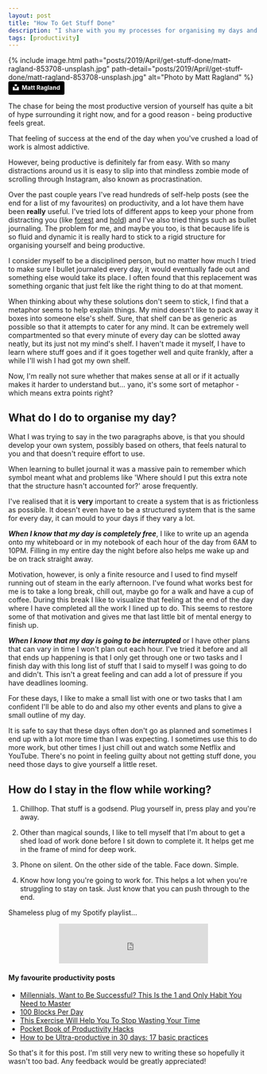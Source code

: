 ```yaml
---
layout: post
title: "How To Get Stuff Done"
description: "I share with you my processes for organising my days and how I stay productive"
tags: [productivity]
---
```


{% include image.html path="posts/2019/April/get-stuff-done/matt-ragland-853708-unsplash.jpg" path-detail="posts/2019/April/get-stuff-done/matt-ragland-853708-unsplash.jpg" alt="Photo by Matt Ragland" %}
<a style="background-color:black;color:white;text-decoration:none;padding:4px 6px;font-family:-apple-system, BlinkMacSystemFont, &quot;San Francisco&quot;, &quot;Helvetica Neue&quot;, Helvetica, Ubuntu, Roboto, Noto, &quot;Segoe UI&quot;, Arial, sans-serif;font-size:12px;font-weight:bold;line-height:1.2;display:inline-block;border-radius:3px" href="https://unsplash.com/@mattragland?utm_medium=referral&amp;utm_campaign=photographer-credit&amp;utm_content=creditBadge" target="_blank" rel="noopener noreferrer" title="Download free do whatever you want high-resolution photos from Matt Ragland"><span style="display:inline-block;padding:2px 3px"><svg xmlns="http://www.w3.org/2000/svg" style="height:12px;width:auto;position:relative;vertical-align:middle;top:-2px;fill:white" viewBox="0 0 32 32"><title>unsplash-logo</title><path d="M10 9V0h12v9H10zm12 5h10v18H0V14h10v9h12v-9z"></path></svg></span><span style="display:inline-block;padding:2px 3px">Matt Ragland</span></a>

The chase for being the most productive version of yourself has quite a bit of hype surrounding it right now, and for a good reason - being productive feels great.

That feeling of success at the end of the day when you've crushed a load of work is almost addictive.

However, being productive is definitely far from easy. With so many distractions around us it is easy to slip into that mindless zombie mode of scrolling through Instagram, also known as procrastination.

Over the past couple years I've read hundreds of self-help posts (see the end for a list of my favourites) on productivity, and a lot have them have been __really__ useful. I've tried lots of different apps to keep your phone from distracting you (like <a href="https://www.forestapp.cc/" target="_blank">forest</a> and <a href="https://www.hold.app/" target="_blank">hold</a>) and I've also tried things such as bullet journaling. The problem for me, and maybe you too, is that because life is so fluid and dynamic it is really hard to stick to a rigid structure for organising yourself and being productive.

I consider myself to be a disciplined person, but no matter how much I tried to make sure I bullet journaled every day, it would eventually fade out and something else would take its place. I often found that this replacement was something organic that just felt like the right thing to do at that moment.

When thinking about why these solutions don't seem to stick, I find that a metaphor seems to help explain things. My mind doesn't like to pack away it boxes into someone else's shelf. Sure, that shelf can be as generic as possible so that it attempts to cater for any mind. It can be extremely well compartmented so that every minute of every day can be slotted away neatly, but its just not my mind's shelf. I haven't made it myself, I have to learn where stuff goes and if it goes together well and quite frankly, after a while I'll wish I had got my own shelf.

Now, I'm really not sure whether that makes sense at all or if it actually makes it harder to understand but... yano, it's some sort of metaphor - which means extra points right?

## What do I do to organise my day?
What I was trying to say in the two paragraphs above, is that you should develop your own system, possibly based on others, that feels natural to you and that doesn't require effort to use.

When learning to bullet journal it was a massive pain to remember which symbol meant what and problems like 'Where should I put this extra note that the structure hasn't accounted for?' arose frequently.

I've realised that it is __very__ important to create a system that is as frictionless as possible. It doesn't even have to be a structured system that is the same for every day, it can mould to your days if they vary a lot.

**_When I know that my day is completely free_**, I like to write up an agenda onto my whiteboard or in my notebook of each hour of the day from 6AM to 10PM. Filling in my entire day the night before also helps me wake up and be on track straight away.

Motivation, however, is only a finite resource and I used to find myself running out of steam in the early afternoon. I've found what works best for me is to take a long break, chill out, maybe go for a walk and have a cup of coffee. During this break I like to visualize that feeling at the end of the day where I have completed all the work I lined up to do. This seems to restore some of that motivation and gives me that last little bit of mental energy to finish up.

**_When I know that my day is going to be interrupted_** or I have other plans that can vary in time I won't plan out each hour. I've tried it before and all that ends up happening is that I only get through one or two tasks and I finish day with this long list of stuff that I said to myself I was going to do and didn't. This isn't a great feeling and can add a lot of pressure if you have deadlines looming.

For these days, I like to make a small list with one or two tasks that I am confident I'll be able to do and also my other events and plans to give a small outline of my day.

It is safe to say that these days often don't go as planned and sometimes I end up with a lot more time than I was expecting. I sometimes use this to do more work, but other times I just chill out and watch some Netflix and YouTube. There's no point in feeling guilty about not getting stuff done, you need those days to give yourself a little reset.

## How do I stay in the flow while working?
1. Chillhop. That stuff is a godsend. Plug yourself in, press play and you're away.

2. Other than magical sounds, I like to tell myself that I'm about to get a shed load of work done before I sit down to complete it. It helps get me in the frame of mind for deep work.

3. Phone on silent. On the other side of the table. Face down. Simple.

4. Know how long you're going to work for. This helps a lot when you're struggling to stay on task. Just know that you can push through to the end.

Shameless plug of my Spotify playlist...

<p style="text-align: center;">
    <iframe src="https://open.spotify.com/embed/user/stackedwcsoftware/playlist/2SVJys3C5kqykSdyr8yKol" width="300" height="80" frameborder="0" allowtransparency="true" allow="encrypted-media"></iframe>
</p>

#### My favourite productivity posts
- <a href="https://medium.com/the-mission/millennials-want-to-be-successful-this-is-the-1-and-only-habit-you-need-to-master-a7d61f39c84c" target="_blank">Millennials, Want to Be Successful? This Is the 1 and Only Habit You Need to Master</a>
- <a href="https://medium.com/the-polymath-project/100-blocks-per-day-617b7474cddc" target="_blank">100 Blocks Per Day</a>
- <a href="https://medium.com/darius-foroux/this-exercise-will-help-you-to-wasting-your-time-447cce156205" target="_blank">This Exercise Will Help You To Stop Wasting Your Time</a>
- <a href="https://medium.com/futuresin/pocket-book-of-productivity-hacks-6e8524f297f4" target="_blank">Pocket Book of Productivity Hacks</a>
- <a href="https://medium.com/swlh/how-to-be-ultra-productive-in-30-days-17-basic-practices-40303a525cbd" target="_blank">How to be Ultra-productive in 30 days: 17 basic practices</a>

So that's it for this post. I'm still very new to writing these so hopefully it wasn't too bad. Any feedback would be greatly appreciated!